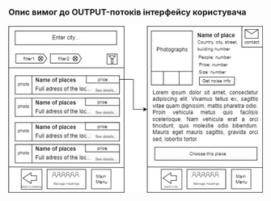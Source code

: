 ### Опис вимог до OUTPUT-потоків інтерфейсу користувача

![](https://github.com/oleksandrblazhko/ai204-berislavskij/blob/ai204-berislavskij_with_laboratory_work_3/1-SoftwareRequirements/1.4-FuncNonFuncRequirements/1.4.4-NFRUserInterfaceOUTPUT/NFR.jpg)
